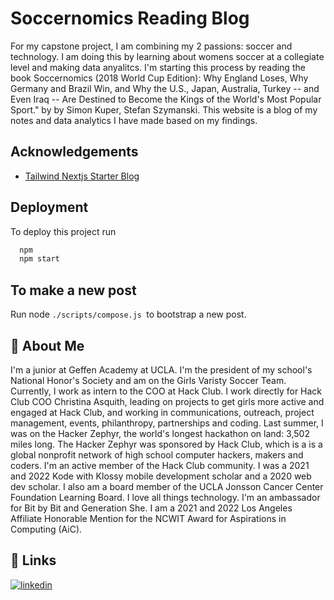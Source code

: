 
# Soccernomics Reading Blog

For my capstone project, I am combining my 2 passions: soccer and technology. I am doing this by learning about womens soccer at a collegiate level and making data anyalitcs. I'm starting this process by reading the book Soccernomics (2018 World Cup Edition): Why England Loses, Why Germany and Brazil Win, and Why the U.S., Japan, Australia, Turkey -- and Even Iraq -- Are Destined to Become the Kings of the World's Most Popular Sport." by by Simon Kuper, Stefan Szymanski. This website is a blog of my notes and data analytics I have made based on my findings.


## Acknowledgements

 - [Tailwind Nextjs Starter Blog](https://github.com/timlrx/tailwind-nextjs-starter-blog)


## Deployment

To deploy this project run

```bash
  npm
  npm start
```

## To make a new post

Run node ```./scripts/compose.js ```to bootstrap a new post.


## 🚀 About Me
I'm a junior at Geffen Academy at UCLA. I'm the president of my school's National Honor's Society and am on the Girls Varisty Soccer Team. Currently, I work as intern to the COO at Hack Club. I work directly for Hack Club COO Christina Asquith, leading on projects to get girls more active and engaged at Hack Club, and working in communications, outreach, project management, events, philanthropy, partnerships and coding. Last summer, I was on the Hacker Zephyr, the world's longest hackathon on land: 3,502 miles long. The Hacker Zephyr was sponsored by Hack Club, which is a is a global nonprofit network of high school computer hackers, makers and coders. I'm an active member of the Hack Club community. I was a 2021 and 2022 Kode with Klossy mobile development scholar and a 2020 web dev scholar. I also am a board member of the UCLA Jonsson Cancer Center Foundation Learning Board. I love all things technology. I'm an ambassador for Bit by Bit and Generation She. I am a 2021 and 2022 Los Angeles Affiliate Honorable Mention for the NCWIT Award for Aspirations in Computing (AiC).


## 🔗 Links
[![linkedin](https://img.shields.io/badge/linkedin-0A66C2?style=for-the-badge&logo=linkedin&logoColor=white)](https://www.linkedin.com/in/abby-fischler-27a90324a)



    
